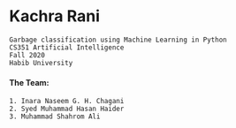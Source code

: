 # Kachra Rani
    Garbage classification using Machine Learning in Python
    CS351 Artificial Intelligence
    Fall 2020
    Habib University

#### The Team:
    1. Inara Naseem G. H. Chagani 
    2. Syed Muhammad Hasan Haider  
    3. Muhammad Shahrom Ali
